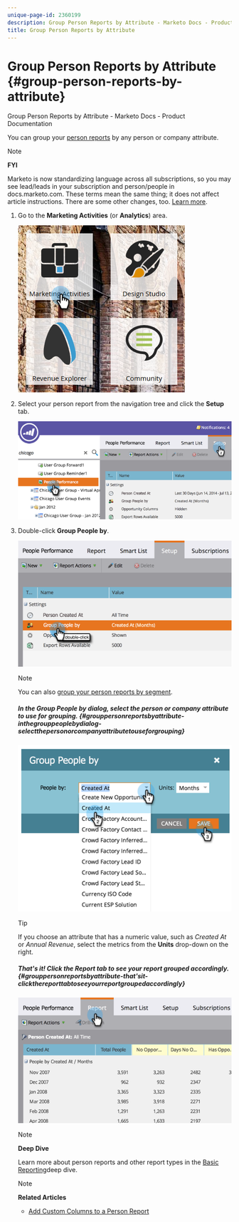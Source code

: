 ```yaml
---
unique-page-id: 2360199
description: Group Person Reports by Attribute - Marketo Docs - Product Documentation
title: Group Person Reports by Attribute
---
```


# Group Person Reports by Attribute {#group-person-reports-by-attribute}

Group Person Reports by Attribute - Marketo Docs - Product Documentation

You can group your [person reports](../../../../../welcome-to-marketo-docs/product-docs/reporting/basic-reporting.md) by any person or company attribute.

>[!NOTE]
>
>**FYI**
>
>Marketo is now standardizing language across all subscriptions, so you may see lead/leads in your subscription and person/people in docs.marketo.com. These terms mean the same thing; it does not affect article instructions. There are some other changes, too. [Learn more](http://docs.marketo.com/display/DOCS/Updates+to+Marketo+Terminology).

1. Go to the **Marketing Activities** (or **Analytics**) area.

   ![](assets/image2017-3-28-10-3a22-3a53.png)

1. Select your person report from the navigation tree and click the **Setup** tab.

   ![](assets/image2017-3-28-11-3a33-3a48.png)

1. Double-click **Group People by**.

   ![](assets/image2017-3-28-11-3a34-3a5.png)

   >[!NOTE]
   >
   >You can also [group your person reports by segment](../../../../../welcome-to-marketo-docs/product-docs/personalization/segmentation-and-snippets/segmentation/group-person-reports-by-segment.md).

   ##### In the Group People by dialog, select the person or company attribute to use for grouping. {#grouppersonreportsbyattribute-inthegrouppeoplebydialog-selectthepersonorcompanyattributetouseforgrouping}

   ![](assets/image2017-3-28-11-3a34-3a42.png)

   >[!TIP]
   >
   >If you choose an attribute that has a numeric value, such as *Created At* or *Annual Revenue*, select the metrics from the **Units** drop-down on the right.

   ##### That's it! Click the Report tab to see your report grouped accordingly. {#grouppersonreportsbyattribute-that'sit-clickthereporttabtoseeyourreportgroupedaccordingly}

   ![](assets/image2017-3-28-11-3a35-3a0.png)

   >[!NOTE]
   >
   >**Deep Dive**
   >
   >
   >Learn more about person reports and other report types in the [Basic Reporting](../../../../../welcome-to-marketo-docs/product-docs/reporting/basic-reporting.md)deep dive.

   >[!NOTE]
   >
   >**Related Articles**
   >
   >    
   >    
   >    * [Add Custom Columns to a Person Report](../../../../../welcome-to-marketo-docs/product-docs/reporting/basic-reporting/editing-reports/add-custom-columns-to-a-person-report.md)
   >    
   >

